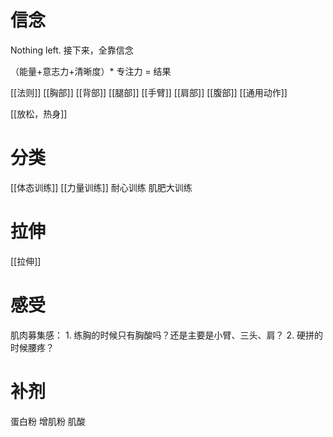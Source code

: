 # 信念
Nothing left. 
接下来，全靠信念

（能量+意志力+清晰度）\* 专注力 = 结果


[[法则]] 
[[胸部]] 
[[背部]] 
[[腿部]] 
[[手臂]] 
[[肩部]] 
[[腹部]] 
[[通用动作]] 

[[放松，热身]] 
# 分类
[[体态训练]] 
[[力量训练]] 
耐心训练
肌肥大训练
# 拉伸
[[拉伸]] 
# 感受
肌肉募集感：
	1. 练胸的时候只有胸酸吗？还是主要是小臂、三头、肩？
	2. 硬拼的时候腰疼？
# 补剂
蛋白粉
增肌粉
肌酸

